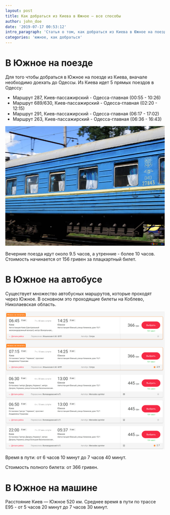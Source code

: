```yaml
---
layout: post
title: Как добраться из Киева в Южное – все способы
author: john_doe
date: '2019-07-17 00:53:12'
intro_paragraph: 'Статья о том, как добраться из Киева в Южное на поезде, автобусе и машине'
categories: 'южное, как добраться'
---
```

# В Южное на поезде

Для того чтобы добраться в Южное на поезде из Киева, вначале необходимо доехать до Одессы. Из Киева идет 5 прямых поездов в Одессу:

* Маршрут 287, Киев-пассажирский - Одесса-главная (00:55 - 10:26)
* Маршрут 689/630, Киев-пассажирский - Одесса-главная (02:20 - 12:15)
* Маршрут 291, Киев-пассажирский - Одесса-главная (06:17 - 17:02)
* Маршрут 263, Киев-пассажирский - Одесса-главная (06:36 - 16:43)

![](/assets/img/uploads/train.jpg)

Вечерние поезда идут около 9.5 часов, а утренние - более 10 часов. Стоимость начинается от 156 гривен за плацкартный билет.

# В Южное на автобусе

Существует множество автобусных маршрутов, которые проходят через Южное. В основном это проходящие билеты на Коблево, Николаевская область.

![Список билетов на автобус в Южное](/assets/img/uploads/screen-shot-2019-07-29-at-11.49.33-pm.png "Список билетов на автобус в Южное")

Время в пути: от 6 часов 10 минут до 7 часов 40 минут.

Стоимость полного билета: от 366 гривен.

# В Южное на машине

Расстояние Киев — Южное 520 км. Среднее время в пути по трассе E95 - от 5 часов 20 минут до 7 часов 30 минут.
